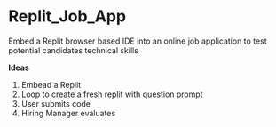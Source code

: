 # Replit_Job_App

Embed a Replit browser based IDE into an online job application to test potential candidates technical skills

**Ideas**
1. Embead a Replit
2. Loop to create a fresh replit with question prompt
3. User submits code
4. Hiring Manager evaluates
